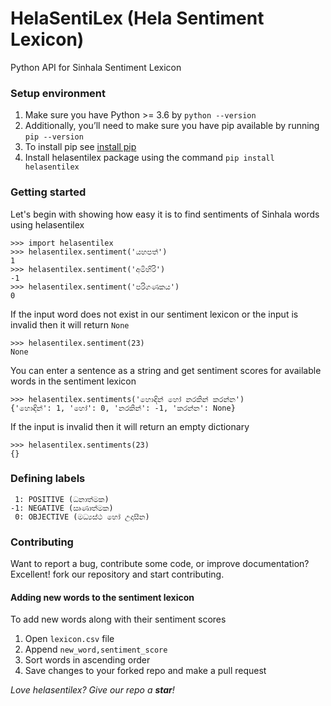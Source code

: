 # HelaSentiLex (Hela Sentiment Lexicon)
Python API for Sinhala Sentiment Lexicon

### Setup environment
1. Make sure you have Python >= 3.6 by `python --version`
2. Additionally, you’ll need to make sure you have pip available by running `pip --version`
3. To install pip see [install pip](https://pip.pypa.io/en/stable/installing/)
4. Install helasentilex package using the command `pip install helasentilex`

### Getting started
Let's begin with showing how easy it is to find sentiments of Sinhala words using helasentilex
```
>>> import helasentilex
>>> helasentilex.sentiment('යහපත්')
1
>>> helasentilex.sentiment('අමිහිරි')
-1
>>> helasentilex.sentiment('පරිගණකය')
0
```

If the input word does not exist in our sentiment lexicon or the input is invalid then it will return `None`
```
>>> helasentilex.sentiment(23)
None
```

You can enter a sentence as a string and get sentiment scores for available words in the sentiment lexicon
```
>>> helasentilex.sentiments('හොඳින් හෝ නරකින් කරන්න')
{'හොඳින්': 1, 'හෝ': 0, 'නරකින්': -1, 'කරන්න': None}
```

If the input is invalid then it will return an empty dictionary
```
>>> helasentilex.sentiments(23)
{}
```

### Defining labels
```
 1: POSITIVE (ධනාත්මක)
-1: NEGATIVE (ඍණාත්මක)
 0: OBJECTIVE (මධ්‍යස්ථ හෝ උදාසීන)
```


### Contributing
Want to report a bug, contribute some code, or improve documentation? Excellent! fork our repository and start 
contributing.

#### Adding new words to the sentiment lexicon
To add new words along with their sentiment scores 

1. Open `lexicon.csv` file
2. Append `new_word,sentiment_score`
3. Sort words in ascending order
4. Save changes to your forked repo and make a pull request

_Love helasentilex? Give our repo a **star**!_